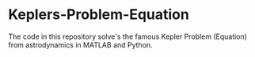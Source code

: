 # Keplers-Problem-Equation

The code in this repository solve's the famous Kepler Problem (Equation) from astrodynamics in MATLAB and Python. 
